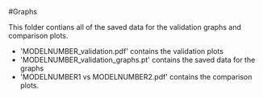 #Graphs

This folder contians all of the saved data for the validation graphs and comparison plots.
- 'MODELNUMBER_validation.pdf' contains the validation plots
- 'MODELNUMBER_validation_graphs.pt' contains the saved data for the graphs
- 'MODELNUMBER1 vs MODELNUMBER2.pdf' contains the comparison plots.
